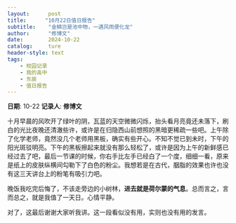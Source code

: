 ```yaml
---
layout:      post
title:      "10月22日值日报告"
subtitle:    "金鳞岂是池中物，一遇风雨便化龙"
author:      "修博文"
date:        2024-10-22
catalog:     ture
header-style: text
tags: 
    - 校园记录
    - 我的高中
    - 东辰
    - 值日报告
---
```


**日期**: 10-22
**记录人**: **修博文**

十月早晨的风吹开了绿叶的阴，瓦蓝的天空微微闪烁，抬头看月亮竟还未落下，刷白的光比夜晚还清澈些许，或许是在归隐西山前想照的黑暗更稀疏一些吧。上午除了化学老师，竟然没几个老师用黑板，确实有些开心。不知不觉已到未时，下午的阳光斑驳明亮。下午的黑板擦起来就没有那么轻松了，或许是因为上午的新鲜感已经过去了吧，最后一节课的时候，你右手比左手已经白了一个度，细细一看，原来是纸上的皮肤纵横间勾勒下了白色的粉尘。我想若是在古代，胭脂的效果也许也没有这三天讲台上的粉笔有吸引力吧。

晚饭我吃完后悔了，不该走旁边的小树林，**进去就是荷尔蒙的气息**。总而言之，言而总之，就是我值了一天日。心情平静。

对了，这最后谢谢大家听我讲。这一段看似没有用，实则也没有用的发言。
